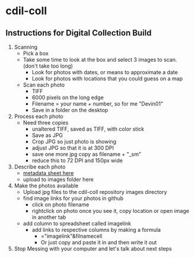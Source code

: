 # cdil-coll

## Instructions for Digital Collection Build 

1. Scanning
    - Pick a box
    - Take some time to look at the box and select 3 images to scan. (don't take too long)
        - Look for photos with dates, or means to approximate a date
        - Look for photos with locations that you could guess on a map
    - Scan each photo 
        - TIFF
        - 6000 pixels on the long edge
        - Filename = your name + number, so for me "Devin01"
        - Save in a folder on the desktop
2. Process each photo
    - Need three copies
        - unaltered TIFF, saved as TIFF, with color stick
        - Save as JPG 
        - Crop JPG so just photo is showing
        - adjust JPG so that it is at 300 DPI 
        - save one more jpg copy as filename + "_sm"  
        - reduce this to 72 DPI and 150px wide
3. Describe each photo
    - [metadata sheet here](https://docs.google.com/spreadsheets/d/1K6Ubivo6DlmWapNQlWQxUxwyTXFzvGO3yH9PZFSmc9E/edit?usp=sharing)
    - upload to images folder here
4. Make the photos available
    - Upload jpg files to the cdil-coll repository images directory
    - find image links for your photos in github
        - click on photo filename
        - rightclick on photo once you see it, copy location or open image in another tab   
     - add column to spreadsheet called imagelink       
        - add links to respective columns by making a formula
            - ="imagelink"&filnamecell
            - Or just copy and paste it in and then write it out
5. Stop Messing with your computer and let's talk about next steps
